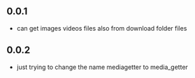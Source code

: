 ## 0.0.1

* can get images videos files also from download folder files

## 0.0.2
* just trying to change the name mediagetter to media_getter

